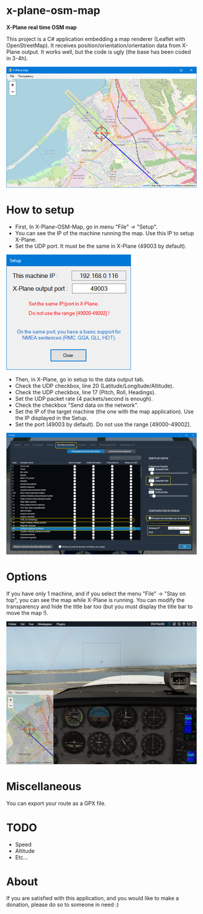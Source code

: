 # x-plane-osm-map
**X-Plane real time OSM map**

This project is a C# application embedding a map renderer (Leaflet with OpenStreetMap).
It receives position/orientation/orientation data from X-Plane output.
It works well, but the code is ugly (the base has been coded in 3-4h).

![](/doc/screenshot1.png)


# How to setup

* First, In X-Plane-OSM-Map, go in menu "File" -> "Setup".
* You can see the IP of the machine running the map. Use this IP to setup X-Plane.
* Set the UDP port. It must be the same in X-Plane (49003 by default).

![](/doc/screenshot2.png)



* Then, in X-Plane, go in setup to the data output tab.
* Check the UDP checkbox, line 20 (Latitude/Longitude/Altitude).
* Check the UDP checkbox, line 17 (Pitch, Roll, Headings).
* Set the UDP packet rate (4 packets/second is enough).
* Check the checkbox "Send data on the network".
* Set the IP of the target machine (the one with the map application). Use the IP displayed in the Setup.
* Set the port (49003 by default). Do not use the range [49000-49002].

![](/doc/screenshot3.png)


# Options

If you have only 1 machine, and if you select the menu "File" -> "Stay on top", you can see the map while X-Plane is running.
You can modify the transparency and hide the title bar too (but you must display the title bar to move the map !).

![](/doc/screenshot4.png)


# Miscellaneous

You can export your route as a GPX file.


# TODO

* Speed
* Altitude
* Etc...


# About

If you are satisfied with this application, and you would like to make a donation, please do so to someone in need :)
